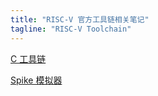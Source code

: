 ```yaml
---
title: "RISC-V 官方工具链相关笔记"
tagline: "RISC-V Toolchain"
---
```


[C 工具链](./C.md)

[Spike 模拟器](./Spike.md)


